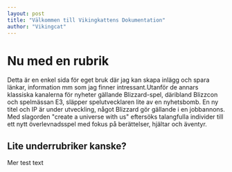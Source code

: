 ```yaml
---
layout: post
title: "Välkommen till Vikingkattens Dokumentation"
author: "Vikingcat"
---
```


# Nu med en rubrik

Detta är en enkel sida för eget bruk där jag kan skapa inlägg och spara länkar, information mm som jag finner intressant.Utanför de annars klassiska kanalerna för nyheter gällande Blizzard-spel, däribland Blizzcon och spelmässan E3, släpper spelutvecklaren lite av en nyhetsbomb. En ny titel och IP är under utveckling, något Blizzard gör gällande i en jobbannons. Med slagorden "create a universe with us" eftersöks talangfulla individer till ett nytt överlevnadsspel med fokus på berättelser, hjältar och äventyr.

## Lite underrubriker kanske?

Mer test text